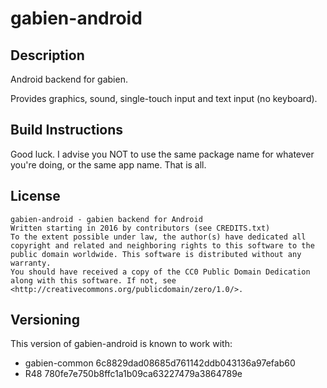 # gabien-android

## Description

Android backend for gabien.

Provides graphics, sound, single-touch input and text input (no keyboard).

## Build Instructions

Good luck. I advise you NOT to use the same package name for whatever you're doing, or the same app name. That is all.

## License

    gabien-android - gabien backend for Android
    Written starting in 2016 by contributors (see CREDITS.txt)
    To the extent possible under law, the author(s) have dedicated all copyright and related and neighboring rights to this software to the public domain worldwide. This software is distributed without any warranty.
    You should have received a copy of the CC0 Public Domain Dedication along with this software. If not, see <http://creativecommons.org/publicdomain/zero/1.0/>.

## Versioning

This version of gabien-android is known to work with:
 - gabien-common 6c8829dad08685d761142ddb043136a97efab60
 - R48 780fe7e750b8ffc1a1b09ca63227479a3864789e
